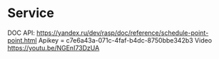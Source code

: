 # Service
 DOC API: https://yandex.ru/dev/rasp/doc/reference/schedule-point-point.html
 Apikey = c7e6a43a-071c-4faf-b4dc-8750bbe342b3
Video
https://youtu.be/NGEnI73DzUA
